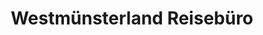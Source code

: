 ---
title: "Westmünsterland Reisebüro"
url: /borken/westmuensterland-reisebuero/
shop: Reisebüro
---